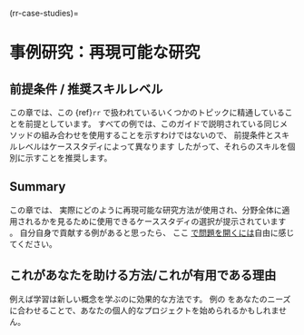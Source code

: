 (rr-case-studies)=
# 事例研究：再現可能な研究

## 前提条件 / 推奨スキルレベル

この章では、この {ref}`rr` で扱われているいくつかのトピックに精通していることを前提としています。 すべての例では、このガイドで説明されている同じメソッドの組み合わせを使用することを示すわけではないので、 前提条件とスキルレベルはケーススタディによって異なります したがって、それらのスキルを個別に示すことを推奨します。

## Summary

この章では、 実際にどのように再現可能な研究方法が使用され、分野全体に適用されるかを見るために使用できるケーススタディの選択が提示されています 。 自分自身で貢献する例があると思ったら、 ここ [で問題を開くには](https://github.com/alan-turing-institute/the-turing-way/issues)自由に感じてください。

## これがあなたを助ける方法/これが有用である理由

例えば学習は新しい概念を学ぶのに効果的な方法です。 例の をあなたのニーズに合わせることで、あなたの個人的なプロジェクトを始められるかもしれません。
